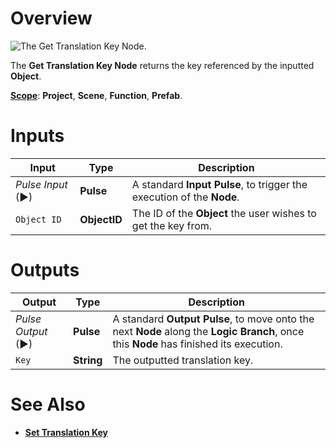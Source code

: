 # Overview

![The Get Translation Key Node.](../../.gitbook/assets/gettranslationkeynode.png)

The **Get Translation Key Node** returns the key referenced by the inputted **Object**.

[**Scope**](../overview.md#scopes): **Project**, **Scene**, **Function**, **Prefab**. 

# Inputs

|Input|Type|Description|
|---|---|---|
|*Pulse Input* (►)|**Pulse**|A standard **Input Pulse**, to trigger the execution of the **Node**.|
|`Object ID`|**ObjectID**|The ID of the **Object** the user wishes to get the key from.|

# Outputs

|Output|Type|Description|
|---|---|---|
|*Pulse Output* (►)|**Pulse**|A standard **Output Pulse**, to move onto the next **Node** along the **Logic Branch**, once this **Node** has finished its execution.|
|`Key`|**String**|The outputted translation key.|

# See Also


* [**Set Translation Key**](settranslationkey.md)

